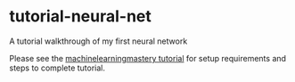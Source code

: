 # tutorial-neural-net
A tutorial walkthrough of my first neural network

Please see the [machinelearningmastery
tutorial](https://machinelearningmastery.com/tutorial-first-neural-network-python-keras/) for setup requirements and
steps to complete tutorial.
